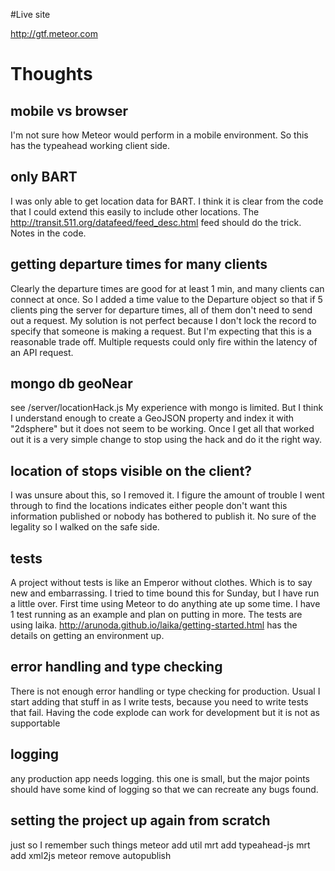 
#Live site

http://gtf.meteor.com


# Thoughts

## mobile vs browser

I'm not sure how Meteor would perform in a mobile environment.
So this has the typeahead working client side.

## only BART

I was only able to get location data for BART.  I think
it is clear from the code that I could extend this easily to
include other locations.  The http://transit.511.org/datafeed/feed_desc.html
feed should do the trick.  Notes in the code.

## getting departure times for many clients

Clearly the departure times are good for at least 1 min,
and many clients can connect at once.  So I added a time value
to the Departure object so that if 5 clients ping the server
for departure times, all of them don't need to send out a request.
My solution is not perfect because I don't lock the record
to specify that someone is making a request.  But I'm expecting
that this is a reasonable trade off.  Multiple requests could
only fire within the latency of an API request.

## mongo db geoNear

see /server/locationHack.js  My experience with mongo is limited.
But I think I understand enough to create a GeoJSON property and
index it with "2dsphere" but it does not seem to be working.
Once I get all that worked out it is a very simple change
to stop using the hack and do it the right way.

## location of stops visible on the client?

I was unsure about this, so I removed it.  I figure
the amount of trouble I went through to find the locations
indicates either people don't want this information published
or nobody has bothered to publish it.  No sure of the legality
so I walked on the safe side.

## tests

A project without tests is like an Emperor without clothes.
Which is to say new and embarrassing.  I tried to time bound this
for Sunday, but I have run a little over.  First time using Meteor
to do anything ate up some time.  I have 1 test running as an 
example and plan on putting in more.  The tests are using laika.
http://arunoda.github.io/laika/getting-started.html has the details
on getting an environment up.

## error handling and type checking

There is not enough error handling or type checking for 
production.  Usual I start adding that stuff in as I write
tests, because you need to write tests that fail.  Having the
code explode can work for development but it is not as supportable

## logging

any production app needs logging.  this one is small, but the major
points should have some kind of logging so that we can recreate any
bugs found.   

## setting the project up again from scratch

just so I remember such things
meteor add util
mrt add typeahead-js
mrt add xml2js
meteor remove autopublish